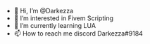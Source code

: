 - 👋 Hi, I’m @Darkezza
- 👀 I’m interested in Fivem Scripting
- 🌱 I’m currently learning LUA
- 📫 How to reach me discord Darkezza#9184

<!---
Darkezza/Darkezza is a ✨ special ✨ repository because its `README.md` (this file) appears on your GitHub profile.
You can click the Preview link to take a look at your changes.
--->
